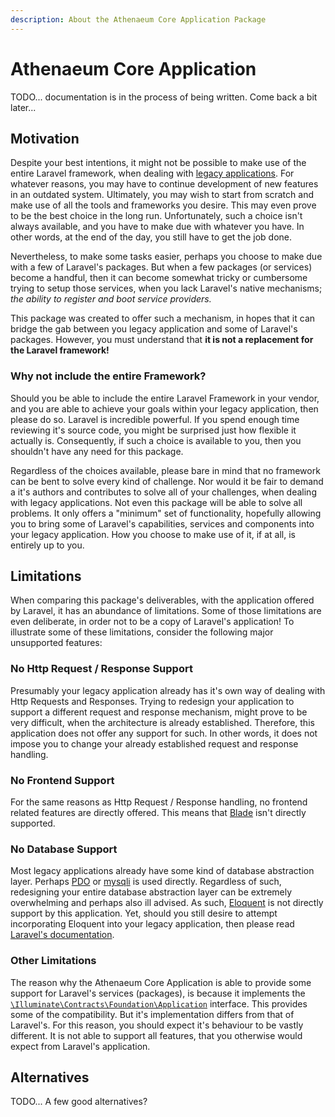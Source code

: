 ```yaml
---
description: About the Athenaeum Core Application Package
---
```


# Athenaeum Core Application

TODO... documentation is in the process of being written. Come back a bit later...

## Motivation

Despite your best intentions, it might not be possible to make use of the entire Laravel framework, when dealing with [legacy applications](https://en.wikipedia.org/wiki/Legacy_system). 
For whatever reasons, you may have to continue development of new features in an outdated system.
Ultimately, you may wish to start from scratch and make use of all the tools and frameworks you desire.
This may even prove to be the best choice in the long run.
Unfortunately, such a choice isn't always available, and you have to make due with whatever you have.
In other words, at the end of the day, you still have to get the job done.

Nevertheless, to make some tasks easier, perhaps you choose to make due with a few of Laravel's packages.
But when a few packages (or services) become a handful, then it can become somewhat tricky or cumbersome trying to setup those services, when you lack Laravel's native mechanisms; _the ability to register and boot service providers._

This package was created to offer such a mechanism, in hopes that it can bridge the gab between you legacy application and some of Laravel's packages.
However, you must understand that **it is not a replacement for the Laravel framework!**

### Why not include the entire Framework?

Should you be able to include the entire Laravel Framework in your vendor, and you are able to achieve your goals within your legacy application, then please do so.
Laravel is incredible powerful. If you spend enough time reviewing it's source code, you might be surprised just how flexible it actually is. 
Consequently, if such a choice is available to you, then you shouldn't have any need for this package. 

Regardless of the choices available, please bare in mind that no framework can be bent to solve every kind of challenge.
Nor would it be fair to demand a it's authors and contributes to solve all of your challenges, when dealing with legacy applications. 
Not even this package will be able to solve all problems.
It only offers a "minimum" set of functionality, hopefully allowing you to bring some of Laravel's capabilities, services and components into your legacy application.
How you choose to make use of it, if at all, is entirely up to you. 

## Limitations

When comparing this package's deliverables, with the application offered by Laravel, it has an abundance of limitations.
Some of those limitations are even deliberate, in order not to be a copy of Laravel's application!
To illustrate some of these limitations, consider the following major unsupported features: 

### No Http Request / Response Support

Presumably your legacy application already has it's own way of dealing with Http Requests and Responses.
Trying to redesign your application to support a different request and response mechanism, might prove to be very difficult, when the architecture is already established. 
Therefore, this application does not offer any support for such.
In other words, it does not impose you to change your already established request and response handling.

### No Frontend Support

For the same reasons as Http Request / Response handling, no frontend related features are directly offered.
This means that [Blade](https://laravel.com/docs/6.x/blade) isn't directly supported.

### No Database Support

Most legacy applications already have some kind of database abstraction layer.
Perhaps [PDO](https://www.php.net/manual/en/class.pdo) or [mysqli](https://www.php.net/manual/en/class.mysqli.php) is used directly.
Regardless of such, redesigning your entire database abstraction layer can be extremely overwhelming and perhaps also ill advised. 
As such, [Eloquent](https://laravel.com/docs/6.x/eloquent) is not directly support by this application.
Yet, should you still desire to attempt incorporating Eloquent into your legacy application, then please read [Laravel's documentation](https://packagist.org/packages/illuminate/database).  

### Other Limitations

The reason why the Athenaeum Core Application is able to provide some support for Laravel's services (packages), is because it implements the [`\Illuminate\Contracts\Foundation\Application`](https://github.com/laravel/framework/blob/6.x/src/Illuminate/Contracts/Foundation/Application.php) interface.
This provides some of the compatibility. But it's implementation differs from that of Laravel's.
For this reason, you should expect it's behaviour to be vastly different.
It is not able to support all features, that you otherwise would expect from Laravel's application.

## Alternatives

TODO... A few good alternatives?
